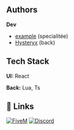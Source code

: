 ## Authors

**Dev** 
- [example](link) (specialitée)
- [Hysteryx](https://github.com/Hysteryx) (back) 


## Tech Stack

**UI:** React

**Back:** Lua, Ts

## 🔗 Links

[![FiveM](https://img.shields.io/badge/FiveM-000?style=for-the-badge&logo=fivem&logoColor=white)]([https://fivem.net/](https://servers.fivem.net/servers/detail/8daz9m))
[![Discord](https://img.shields.io/badge/Discord-000?style=for-the-badge&logo=discord&logoColor=white)](discord.gg/hurricanewrld)
